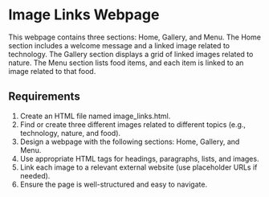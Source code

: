 # Image Links Webpage

This webpage contains three sections: Home, Gallery, and Menu. The Home section includes a welcome message and a linked image related to technology. The Gallery section displays a grid of linked images related to nature. The Menu section lists food items, and each item is linked to an image related to that food.

## Requirements

1. Create an HTML file named image_links.html.
2. Find or create three different images related to different topics (e.g., technology, nature, and food).
3. Design a webpage with the following sections: Home, Gallery, and Menu.
4. Use appropriate HTML tags for headings, paragraphs, lists, and images.
5. Link each image to a relevant external website (use placeholder URLs if needed).
6. Ensure the page is well-structured and easy to navigate.
